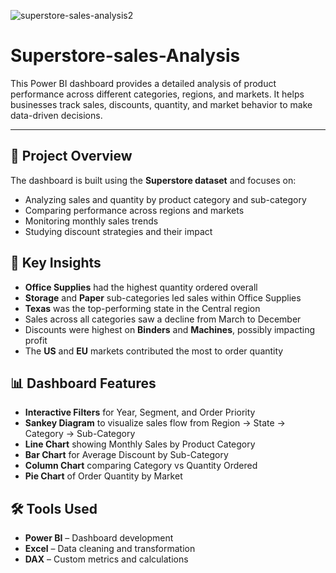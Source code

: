 ![superstore-sales-analysis2](https://github.com/user-attachments/assets/758f7280-416f-49ab-8f33-2ae1890e35ff)

# Superstore-sales-Analysis

This Power BI dashboard provides a detailed analysis of product performance across different categories, regions, and markets. It helps businesses track sales, discounts, quantity, and market behavior to make data-driven decisions.

---

## 📌 Project Overview

The dashboard is built using the **Superstore dataset** and focuses on:

- Analyzing sales and quantity by product category and sub-category
- Comparing performance across regions and markets
- Monitoring monthly sales trends
- Studying discount strategies and their impact

## 🧠 Key Insights

- **Office Supplies** had the highest quantity ordered overall
- **Storage** and **Paper** sub-categories led sales within Office Supplies
- **Texas** was the top-performing state in the Central region
- Sales across all categories saw a decline from March to December
- Discounts were highest on **Binders** and **Machines**, possibly impacting profit
- The **US** and **EU** markets contributed the most to order quantity

## 📊 Dashboard Features

- **Interactive Filters** for Year, Segment, and Order Priority
- **Sankey Diagram** to visualize sales flow from Region → State → Category → Sub-Category
- **Line Chart** showing Monthly Sales by Product Category
- **Bar Chart** for Average Discount by Sub-Category
- **Column Chart** comparing Category vs Quantity Ordered
- **Pie Chart** of Order Quantity by Market

## 🛠 Tools Used

- **Power BI** – Dashboard development
- **Excel** – Data cleaning and transformation
- **DAX** – Custom metrics and calculations
